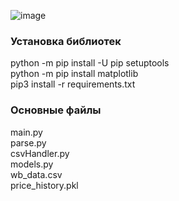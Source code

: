 ![image](https://github.com/CitoFly/parseWB/assets/74175035/75a4f1b3-208a-4574-ad50-32971d376509)
### Установка библиотек
python -m pip install -U pip setuptools\
python -m pip install matplotlib\
pip3 install -r requirements.txt

### Основные файлы
main.py\
parse.py\
csvHandler.py\
models.py\
wb_data.csv\
price_history.pkl
